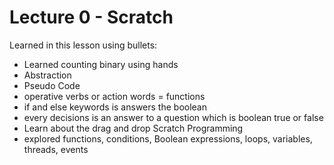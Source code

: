 # Lecture 0 - Scratch

Learned in this lesson using bullets:
* Learned counting binary using hands
* Abstraction
* Pseudo Code
* operative verbs or action words = functions
* if and else keywords is answers the boolean
* every decisions is an answer to a question which is boolean true or false
* Learn about the drag and drop Scratch Programming
* explored functions, conditions, Boolean expressions, loops, variables, threads, events